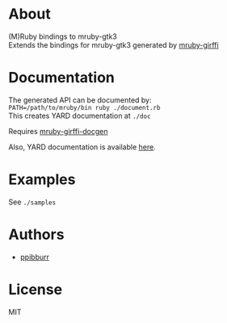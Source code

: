 [mruby-girffi]: (http://github.com/ppibburr/mruby-girffi)
[mruby-girffi-docgen]: (http://github.com/ppibburr/mruby-girffi-docgen)
[doc]: (http://ppibburr.github.com/mruby-gtk3)
[ppibburr]: (http://github.com/ppibburr)

About
===
(M)Ruby bindings to mruby-gtk3  
Extends the bindings for mruby-gtk3 generated by [mruby-girffi][mruby-girffi] 

Documentation
===
The generated API can be documented by:  
`PATH=/path/to/mruby/bin ruby ./document.rb`  
This creates YARD documentation at `./doc`  
  
Requires [mruby-girffi-docgen][mruby-girffi-docgen]  

Also, YARD documentation is available [here][doc].

Examples
===
See `./samples`

Authors
===
* [ppibburr][ppibburr]

License
===
MIT

